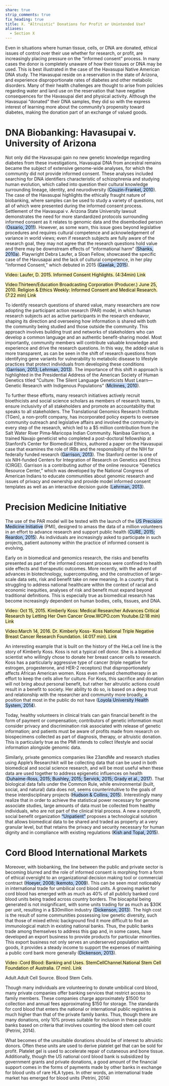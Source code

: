 ```yaml
---
share: true
strip_comments: true
fix_heading: true
title: X. "Altruistic" Donations for Profit or Unintended Use?
aliases:
  - Section X
---
```

Even in situations where human tissue, cells, or DNA are donated, ethical issues of control over their use whether for research, or profit, are increasingly placing pressure on the “informed consent” process. In many cases the donor is completely unaware of how their tissues or DNA may be used. This is best illustrated in the case of the Havasupai Native American DNA study. The Havasupai reside on a reservation in the state of Arizona, and experience disproportionate rates of diabetes and other metabolic disorders. Many of their health challenges are thought to arise from policies regarding water and land use on the reservation that have negative consequences for the Havasupai diet and physical activity. Although the Havasupai “donated” their DNA samples, they did so with the express interest of learning more about the community’s propensity toward diabetes, making the donation part of an exchange of valued goods.

# DNA Biobanking: Havasupai v. University of Arizona

Not only did the Havasupai gain no new genetic knowledge regarding diabetes from these investigations, Havasupai DNA from ancestral remains became the subject of extensive genome-wide analyses, for which the community did not provide informed consent. These analyses included searching for DNA identifiers characteristic of schizophrenia and studying human evolution, which called into question their cultural knowledge surrounding lineage, identity, and neurodiversity (<mark style="background: #ADCCFFA6;">Couzin-Frankel, 2010</mark>). The case of the Havasupai highlights the ethically fraught nature of biobanking, where samples can be used to study a variety of questions, not all of which were presented during the informed consent process. Settlement of the Havasupai v. Arizona State University lawsuit demonstrates the need for more standardized protocols surrounding informed consent as it relates to genomic data and the disembodied person (<mark style="background: #ADCCFFA6;">Ossario, 2011</mark>). However, as some warn, this issue goes beyond legislative procedures and requires cultural competence and acknowledgement of variance in world views; even if research subjects are fully aware of the research goal, they may not agree that the research questions hold value and there may be downstream effects of “informational harm” (<mark style="background: #ADCCFFA6;">Shanks, 2010a</mark>). Playwright Debra Laufer, a Sloan Fellow, showcased the specific case of the Havusapai and the lack of cultural competence, in her play “Informed Consent,” which debuted in 2015 (<mark style="background: #ADCCFFA6;">Gawlak, 2015</mark>).

<mark style="background: #FFF3A3A6;">Video: Laufer, D. 2015. Informed Consent Highlights. (4:34min) Link</mark>

<mark style="background: #FFF3A3A6;">Video:Thirteen/Education Broadcasting Corporation (Producer.) June 25, 2010. Religion & Ethics Weekly: Informed Consent and Medical Research. (7:22 min) Link</mark>

To identify research questions of shared value, many researchers are now adopting the participant action research (PAR) model, in which human research subjects act as active participants in the research endeavor, shaping its direction and overseeing how information is shared with both the community being studied and those outside the community. This approach involves building trust and networks of stakeholders who can develop a common language and an authentic benefit-sharing model. Most importantly, community members will contribute valuable knowledge and experience and drive the research questions. In this way, the added value is more transparent, as can be seen in the shift of research questions from identifying gene variants for vulnerability to metabolic disease to lifestyle practices that protect individuals from developing these conditions (<mark style="background: #ADCCFFA6;">Garrison, 2013; Lehrman, 2013</mark>). The importance of this shift in approach is highlighted in the Presidential Address of the American Society of Human Genetics titled “Culture: The Silent Language Geneticists Must Learn—Genetic Research with Indigenous Populations” (<mark style="background: #ADCCFFA6;">McInnes, 2010</mark>).

To further these efforts, many research initiatives actively recruit bioethicists and social science scholars as members of research teams, to ensure inclusivity of all stakeholders and promote an accountability that speaks to all stakeholders. The Translational Genomics Research Institute (TGen), a non-profit company, has incorporated policy experts to oversee community outreach and legislative affairs and involved the community in every step of the research, which led to a $5 million contribution from the Salt Water River Pima-Maricopa Indian Community. Nanibaa Garrison, a trained Navajo geneticist who completed a post-doctoral fellowship at Stanford’s Center for Biomedical Ethics, authored a paper on the Havasupai case that examines the role of IRBs and the responsibility of the NIH for federally funded research (<mark style="background: #ADCCFFA6;">Garrison, 2013</mark>). The Stanford center is one of six NIH-funded Centers for Integration of Research on Genetics and Ethics (CIRGE). Garrison is a contributing author of the online resource “Genetics Resource Center,” which was developed by the National Congress of American Indians to educate communities about genomic research and issues of privacy and ownership and provide model informed consent templates as well as an interactive decision guide (<mark style="background: #ADCCFFA6;">Lehrman, 2013</mark>).

# Precision Medicine Initiative


The use of the PAR model will be tested with the launch of the <mark style="background: #ADCCFFA6;">US Precision Medicine Initiative</mark> (PMI), designed to amass the data of a million volunteers in an effort to advance research and support public health (<mark style="background: #ADCCFFA6;">CURE, 2015; Reardon, 2015</mark>). As individuals are increasingly asked to participate in such projects, patient autonomy within the practice of informed consent is evolving.

Early on in biomedical and genomics research, the risks and benefits presented as part of the informed consent process were confined to health side effects and therapeutic outcomes. More recently, with the advent of advances in biotechnology, supercomputing, and the construction of large-scale data sets, risk and benefit take on new meaning. In a country that is struggling to address national healthcare within the context of racial and economic inequities, analyses of risk and benefit must expand beyond traditional definitions. This is especially true as biomedical research has become increasingly dependent on human bodies, cells, tissues, and DNA.

<mark style="background: #FFF3A3A6;">Video: Oct 15, 2015. Kimberly Koss: Medical Researcher Advances Critical Research by Letting Her Own Cancer Grow.WCPO.com Youtube.(2:18 min) Link</mark>

<mark style="background: #FFF3A3A6;">Video:March 14, 2016. Dr. Kimberly Koss- Koss National Triple Negative Breast Cancer Research Foundation. (4:017 min). Link</mark>

An interesting example that is built on the history of the HeLa cell line is the story of Kimberly Koss. Koss is not a typical cell donor. She is a biomedical scientist who willingly chose to donate her breast cancer cells to research. Koss has a particularly aggressive type of cancer (triple negative for estrogen, progesterone, and HER-2 receptors) that disproportionately affects African American women. Koss even refused chemotherapy in an effort to keep the cells alive for culture. For Koss, this sacrifice and donation will not bring about personal benefit, but rather her altruistic actions could result in a benefit to society. Her ability to do so, is based on a deep trust and relationship with the researcher and community more broadly, a position that most in the public do not have (<mark style="background: #ADCCFFA6;">Loyola University Health System, 2014</mark>).

Today, healthy volunteers in clinical trials can gain financial benefit in the form of payment or compensation; contributors of genetic information must consider privacy and discrimination risk associated with release of genetic information; and patients must be aware of profits made from research on biospecimens collected as part of diagnosis, therapy, or altruistic donation. This is particularly true as the PMI intends to collect lifestyle and social information alongside genomic data.

Similarly, private genomics companies like 23andMe and research studies using Apple’s Researchkit will be collecting data that can be used in both biomedical and social science research, and will be most useful when these data are used together to address epigenetic influences on health (<mark style="background: #ADCCFFA6;">Duhaime-Ross, 2015; Bushley, 2015; Servick, 2015; Grady et al., 2017</mark>). That biological data falls under the Common Rule, while environmental (built, social, and natural) data does not, seems counterintuitive to the goals of these interdisciplinary projects (<mark style="background: #ADCCFFA6;">Hudson & Collins, 2015</mark>). Interestingly many realize that in order to achieve the statistical power necessary for genome associate studies, large amounts of data must be collected from healthy individuals, who are not part of the clinical trial process. A new a nonprofit, social benefit organization <mark style="background: #ADCCFFA6;">“Unpatient”</mark> proposes a technological solution that allows biomedical data to be shared and traded as property at a very granular level, but that retains the privacy and security necessary for human dignity and in compliance with existing regulations (<mark style="background: #ADCCFFA6;">Kish and Topal, 2015</mark>).

# Cord Blood International Markets

Moreover, with biobanking, the line between the public and private sector is becoming blurred and the role of informed consent is morphing from a form of ethical oversight to an organizational decision making tool or commercial contract (<mark style="background: #ADCCFFA6;">Hoeyer, 2008; Ikemoto, 2009</mark>). This can be seen most noticeably in international trade for umbilical cord blood units. A growing market for cord blood has emerged with as much as 40% of all publicly banked cord blood units being traded across country borders. The biocapital being generated is not insignificant, with some units trading for as much as $30K per unit, resulting in a $30million industry (<mark style="background: #ADCCFFA6;">Dickenson, 2013</mark>). The high cost is the result of some communities possessing low genetic diversity, such that those of mixed ethnic background find it more difficult to find an immunological match in existing national banks. Thus, the public banks trade among themselves to address this gap and, in some cases, have developed an export business to provide products for particular minorities. This export business not only serves an underserved population with goods, it provides a steady income to support the expenses of maintaining a public cord bank more generally (<mark style="background: #ADCCFFA6;">Dickenson, 2013</mark>).

<mark style="background: #FFF3A3A6;">Video :Cord Blood: Banking and Uses. StemCellChannel.National Stem Cell Foundation of Australia. (7 min). Link</mark>

Adult.Adult Cell Source. Blood Stem Cells.

Though many individuals are volunteering to donate umbilical cord blood, many private companies offer banking services that restrict access to family members. These companies charge approximately $1500 for collection and annual fees approximating $150 for storage. The standards for cord blood that enters the national or international public registries is much higher than that of the private family banks. Thus, though there are many donations, only 10% proves suitable for inclusion in these public banks based on criteria that involves counting the blood stem cell count (Petrini, 2014).

What becomes of the unsuitable donations should be of interest to altruistic donors. Often these units are used to derive platelet gel that can be sold for profit. Platelet gel is used to accelerate repair of cutaneous and bone tissue. Additionally, though the US national cord blood bank is subsidized by government grants and private donations, a good amount of the financial support comes in the forms of payments made by other banks in exchange for blood units of rare HLA types. In other words, an international trade market has emerged for blood units (Petrini, 2014)